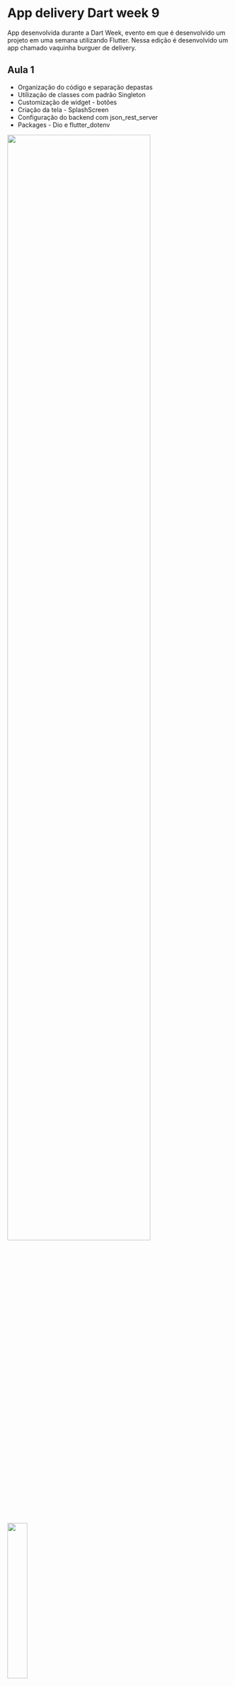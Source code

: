 # App delivery Dart week 9

App desenvolvida durante a Dart Week, evento em que é desenvolvido um projeto em uma semana utilizando Flutter.
Nessa edição é desenvolvido um app chamado vaquinha burguer de delivery.

## Aula 1
- Organização do código e separação depastas
- Utilização de classes com padrão Singleton
- Customização de widget - botões
- Criação da tela - SplashScreen
- Configuração do backend com json_rest_server
- Packages - Dio e flutter_dotenv


<p><img width="80%" src="https://github.com/giseletoledo/dw9_delivery_api/blob/master/postman_produtos.png"/></p>
<p><img width="30%" src="https://github.com/giseletoledo/dw9_delivery_api/blob/master/Screenshot_1675303556.png"/></p>
Detalhes sobre as aulas.



## Aula 2
- Criação do Model - produtos
- Utilização de SOLID na criação de interfaces
- Serialização de JSON
- Criação do Repository - produtos (endpoint)
- Gerenciamento de estados com Provider
- Separando Multiprovider do main.dart
- App customizada
- Tela de lista de produtos
- Packages - intl para formatação de valor monetário e bloc
- Estruturando com Bloc
- Loader customizado com o package loader animation widget
